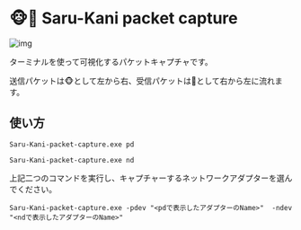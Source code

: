 # 🐵🦀 Saru-Kani packet capture
![img](/image/Animation1.gif)

ターミナルを使って可視化するパケットキャプチャです。

送信パケットは🐵として左から右、受信パケットは🦀として右から左に流れます。

## 使い方
```
Saru-Kani-packet-capture.exe pd
```
```
Saru-Kani-packet-capture.exe nd
```
上記二つのコマンドを実行し、キャプチャーするネットワークアダプターを選んでください。

```
Saru-Kani-packet-capture.exe -pdev "<pdで表示したアダプターのName>"  -ndev "<ndで表示したアダプターのName>"
```
